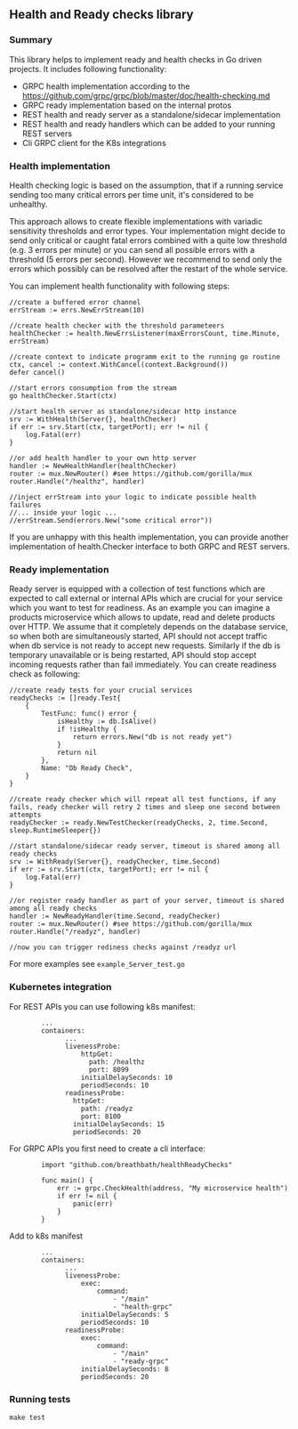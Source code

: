 ## Health and Ready checks library ##

### Summary ###
This library helps to implement ready and health checks in Go driven projects.
It includes following functionality:
- GRPC health implementation according to the https://github.com/grpc/grpc/blob/master/doc/health-checking.md
- GRPC ready implementation based on the internal protos
- REST health and ready server as a standalone/sidecar implementation 
- REST health and ready handlers which can be added to your running REST servers
- Cli GRPC client for the K8s integrations

### Health implementation ###
Health checking logic is based on the assumption, that if a running service sending too many critical errors per time unit, it's considered to be unhealthy.

This approach allows to create flexible implementations with variadic sensitivity thresholds and error types. Your implementation might decide to send only critical or caught fatal errors combined with a quite low threshold (e.g. 3 errors per minute) or you can send all possible errors with a threshold (5 errors per second). However we recommend to send only the errors which possibly can be resolved after the restart of the whole service. 

You can implement health functionality with following steps:

    //create a buffered error channel
    errStream := errs.NewErrStream(10)
    
    //create health checker with the threshold parameteers
    healthChecker := health.NewErrsListener(maxErrorsCount, time.Minute, errStream)
    
    //create context to indicate programm exit to the running go routine
    ctx, cancel := context.WithCancel(context.Background())
    defer cancel()
    
    //start errors consumption from the stream
    go healthChecker.Start(ctx)
   
    //start health server as standalone/sidecar http instance
    srv := WithHealth(Server{}, healthChecker)   
    if err := srv.Start(ctx, targetPort); err != nil {
        log.Fatal(err)
    }
    
    //or add health handler to your own http server
    handler := NewHealthHandler(healthChecker)
    router := mux.NewRouter() #see https://github.com/gorilla/mux
    router.Handle("/healthz", handler)
    
    //inject errStream into your logic to indicate possible health failures
    //... inside your logic ...
    //errStream.Send(errors.New("some critical error"))

If you are unhappy with this health implementation, you can provide another implementation of health.Checker interface to both GRPC and REST servers.

### Ready implementation ###
Ready server is equipped with a collection of test functions which are expected to call external or internal APIs which are crucial for your service which you want to test for readiness. 
As an example you can imagine a products microservice which allows to update, read and delete products over HTTP. We assume that it completely depends on the database service, so when both are simultaneously started, API should not accept traffic when db service is not ready to accept new requests. Similarly if the db is temporary unavailable or is being restarted, API should stop accept incoming requests rather than fail immediately.
You can create readiness check as following:

    //create ready tests for your crucial services
    readyChecks := []ready.Test{
    	{
    		TestFunc: func() error {
    		    isHealthy := db.IsAlive()
    		    if !isHealthy {
    		        return errors.New("db is not ready yet")
    	        }
    		    return nil
    	    },
    		Name: "Db Ready Check",
    	}
    }
    
    //create ready checker which will repeat all test functions, if any fails, ready checker will retry 2 times and sleep one second between attempts
    readyChecker := ready.NewTestChecker(readyChecks, 2, time.Second, sleep.RuntimeSleeper{})
    
    //start standalone/sidecar ready server, timeout is shared among all ready checks
    srv := WithReady(Server{}, readyChecker, time.Second)   
    if err := srv.Start(ctx, targetPort); err != nil {
        log.Fatal(err)
    }
    
    //or register ready handler as part of your server, timeout is shared among all ready checks
    handler := NewReadyHandler(time.Second, readyChecker)
    router := mux.NewRouter() #see https://github.com/gorilla/mux
    router.Handle("/readyz", handler)
    
    //now you can trigger rediness checks against /readyz url

For more examples see `example_Server_test.go`

### Kubernetes integration ###

For REST APIs you can use following k8s manifest:
            
            ...
            containers:
                  ...
                  livenessProbe:
                      httpGet:
                        path: /healthz
                        port: 8099
                      initialDelaySeconds: 10
                      periodSeconds: 10
                  readinessProbe:
                    httpGet:
                      path: /readyz
                      port: 8100
                    initialDelaySeconds: 15
                    periodSeconds: 20

For GRPC APIs you first need to create a cli interface:
            
            import "github.com/breathbath/healthReadyChecks"
            
            func main() {
                err := grpc.CheckHealth(address, "My microservice health")
                if err != nil {
                    panic(err)
                }
            }

Add to k8s manifest

            ...
            containers:
                  ...
                  livenessProbe:
                      exec:
                          command:
                              - "/main"
                              - "health-grpc"
                      initialDelaySeconds: 5
                      periodSeconds: 10
                  readinessProbe:
                      exec:
                          command:
                              - "/main"
                              - "ready-grpc"
                      initialDelaySeconds: 8
                      periodSeconds: 20            

### Running tests ###

    make test
